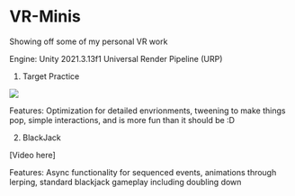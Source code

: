 # VR-Minis
Showing off some of my personal VR work

Engine: Unity 2021.3.13f1
Universal Render Pipeline (URP)


1. Target Practice

![](://github.com/CodeSmore/VR-Minis/master/Gifs/Target_Practice_(v4).gif)

Features: Optimization for detailed envrionments, tweening to make things pop, simple interactions, and is more fun than it should be :D

2. BlackJack

[Video here]

Features: Async functionality for sequenced events, animations through lerping, standard blackjack gameplay including doubling down
